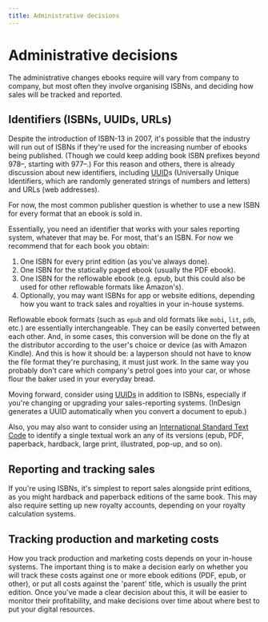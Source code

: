 ```yaml
---
title: Administrative decisions
---
```


# Administrative decisions

The administrative changes ebooks require will vary from company to company, but most often they involve organising ISBNs, and deciding how sales will be tracked and reported.


## Identifiers (ISBNs, UUIDs, URLs)

Despite the introduction of ISBN-13 in 2007, it's possible that the industry will run out of ISBNs if they're used for the increasing number of ebooks being published. (Though we could keep adding book ISBN prefixes beyond 978–, starting with 977–.) For this reason and others, there is already discussion about new identifiers, including [UUID](http://en.wikipedia.org/wiki/Universally_Unique_Identifier "UUID on Wikipedia")s (Universally Unique Identifiers, which are randomly generated strings of numbers and letters) and URLs (web addresses).

For now,  the most common publisher question is whether to use a new ISBN for every format that an ebook is sold in.

Essentially, you need an identifier that works with your sales reporting system, whatever that may be. For most, that's an ISBN. For now we recommend that for each book you obtain:

1. One ISBN for every print edition (as you've always done).
2. One ISBN for the statically paged ebook (usually the PDF ebook).
3. One ISBN for the reflowable ebook (e.g. epub, but this could also be used for other reflowable formats like Amazon's).
4. Optionally, you may want ISBNs for app or website editions, depending how you want to track sales and royalties in your in-house systems.

Reflowable ebook formats (such as `epub` and old formats like `mobi`, `lit`, `pdb`, etc.) are essentially interchangeable. They can be easily converted between each other. And, in some cases, this conversion will be done on the fly at the distributor according to the user's choice or device (as with Amazon Kindle). And this is how it should be: a layperson should not have to know the file format they're purchasing, it must just work. In the same way you probably don't care which company's petrol goes into your car, or whose flour the baker used in your everyday bread.

Moving forward, consider using [UUIDs](http://en.wikipedia.org/wiki/Universally_Unique_Identifier "UUID on Wikipedia") in addition to ISBNs, especially if you're changing or upgrading your sales-reporting systems. (InDesign generates a UUID automatically when you convert a document to epub.)

Also, you may also want to consider using an [International Standard Text Code](https://en.wikipedia.org/wiki/International_Standard_Text_Code) to identify a single textual work an any of its versions (epub, PDF, paperback, hardback, large print, illustrated, pop-up, and so on).


## Reporting and tracking sales

If you're using ISBNs, it's simplest to report sales alongside print editions, as you might hardback and paperback editions of the same book. This may also require setting up new royalty accounts, depending on your royalty calculation systems.


## Tracking production and marketing costs

How you track production and marketing costs depends on your in-house systems. The important thing is to make a decision early on whether you will track these costs against one or more ebook editions (PDF, epub, or other), or put all costs against the 'parent' title, which is usually the print edition. Once you've made a clear decision about this, it will be easier to monitor their profitability, and make decisions over time about where best to put your digital resources.
